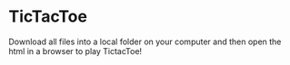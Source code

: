 # TicTacToe

Download all files into a local folder on your computer and then open the html in a browser to play TictacToe!

